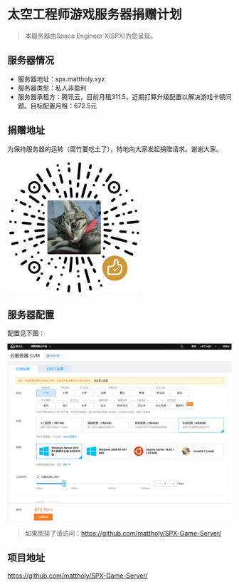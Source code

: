 # 太空工程师游戏服务器捐赠计划

> 本服务器由Space Engineer X(SPX)为您呈现。

## 服务器情况

* 服务器地址：spx.mattholy.xyz
* 服务器类型：私人非盈利
* 服务器承租方：腾讯云，目前月租311.5，近期打算升级配置以解决游戏卡顿问题。目标配置月租：672.5元

## 捐赠地址

为保持服务器的运转（腐竹要吃土了），特地向大家发起捐赠请求。谢谢大家。

![logo](https://raw.githubusercontent.com/mattholy/SPX-Game-Server/master/Snipaste_2019-02-02_13-33-20.jpg)

## 服务器配置

配置见下图：

![配置截图](https://raw.githubusercontent.com/mattholy/SPX-Game-Server/master/Snipaste_2019-02-02_12-48-34.png)

> 如果图挂了请访问：https://github.com/mattholy/SPX-Game-Server/

## 项目地址
https://github.com/mattholy/SPX-Game-Server/
